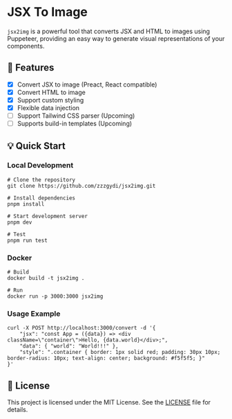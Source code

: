 # JSX To Image

`jsx2img` is a powerful tool that converts JSX and HTML to images using Puppeteer, providing an easy way to generate visual representations of your components.

## 🌟 Features

- [x] Convert JSX to image (Preact, React compatible)
- [x] Convert HTML to image
- [x] Support custom styling
- [x] Flexible data injection
- [ ] Support Tailwind CSS parser (Upcoming)
- [ ] Supports build-in templates (Upcoming)

## 💡 Quick Start

### Local Development

```
# Clone the repository
git clone https://github.com/zzzgydi/jsx2img.git

# Install dependencies
pnpm install

# Start development server
pnpm dev

# Test
pnpm run test
```

### Docker

```
# Build
docker build -t jsx2img .

# Run
docker run -p 3000:3000 jsx2img
```

### Usage Example

```
curl -X POST http://localhost:3000/convert -d '{
    "jsx": "const App = ({data}) => <div className=\"container\">Hello, {data.world}</div>;",
    "data": { "world": "World!!!" },
    "style": ".container { border: 1px solid red; padding: 30px 10px; border-radius: 10px; text-align: center; background: #f5f5f5; }"
}'
```

## 📝 License

This project is licensed under the MIT License. See the [LICENSE](LICENSE) file for details.
